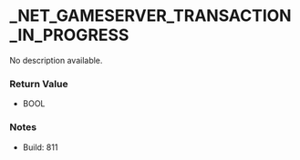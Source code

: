 # _NET_GAMESERVER_TRANSACTION_IN_PROGRESS

No description available.

### Return Value
* BOOL

### Notes
* Build: 811


